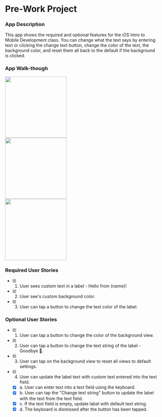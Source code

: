 # Pre-Work Project

### App Description
This app shows the required and optional features for the iOS Intro to Mobile Development class.
You can change what the text says by entering text or clicking the change text button, change the color of the text, the background color, and reset them all back to the default if the background is clicked.

### App Walk-though

<img src="http://g.recordit.co/3FwR0m7Gju.gif" width=200><br>
<img src="" width=200><br>
<img src="" width=200><br>

### Required User Stories
- [x] 1. User sees custom text in a label - Hello from {name}!
- [x] 2. User see's custom background color.
- [x] 3. User can tap a button to change the text color of the label.

### Optional User Stories
- [x] 1. User can tap a button to change the color of the background view.
- [x] 2. User can tap a button to change the text string of the label - Goodbye 👋.
- [x] 3. User can tap on the background view to reset all views to default settings.
- [x] 4. User can update the label text with custom text entered into the text field.
   - [x] a. User can enter text into a text field using the keyboard.
   - [x] b. User can tap the "Change text string" button to update the label with the text from the text field.
   - [x] c. If the text field is empty, update label with default text string.
   - [x] d. The keyboard is dismissed after the button has been tapped.
